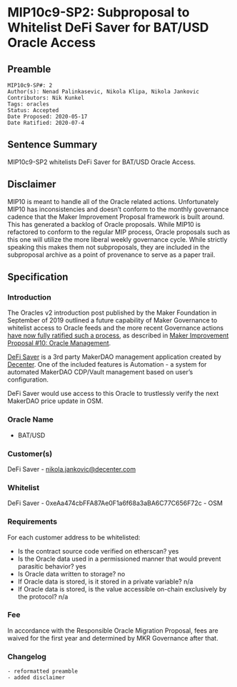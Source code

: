 # MIP10c9-SP2: Subproposal to Whitelist DeFi Saver for BAT/USD Oracle Access

## Preamble

```
MIP10c9-SP#: 2
Author(s): Nenad Palinkasevic, Nikola Klipa, Nikola Jankovic
Contributors: Nik Kunkel
Tags: oracles
Status: Accepted
Date Proposed: 2020-05-17
Date Ratified: 2020-07-4
```

## Sentence Summary
MIP10c9-SP2 whitelists DeFi Saver for BAT/USD Oracle Access.

## Disclaimer
MIP10 is meant to handle all of the Oracle related actions. Unfortunately MIP10 has inconsistencies and doesn’t conform to the monthly governance cadence that the Maker Improvement Proposal framework is built around. This has generated a backlog of Oracle proposals. While MIP10 is refactored to conform to the regular MIP process, Oracle proposals such as this one will utilize the more liberal weekly governance cycle. While strictly speaking this makes them not subproposals, they are included in the subproposal archive as a point of provenance to serve as a paper trail.

## Specification

### Introduction

The Oracles v2 introduction post published by the Maker Foundation in September of 2019 outlined a future capability of Maker Governance to whitelist access to Oracle feeds and the more recent Governance actions [have now fully ratified such a process](https://blog.makerdao.com/the-first-maker-improvement-proposals-mips-ratification-vote-passes-governance-cycle-has-begun/), as described in [Maker Improvement Proposal #10: Oracle Management](https://github.com/makerdao/mips/blob/master/MIP10/mip10.md).

[DeFi Saver](https://defisaver.com/) is a 3rd party MakerDAO management application created by [Decenter](https://www.decenter.com/). One of the included features is Automation - a system for automated MakerDAO CDP/Vault management based on user’s configuration.

DeFi Saver would use access to this Oracle to trustlessly verify the next MakerDAO price update in OSM.

### Oracle Name

- BAT/USD

### Customer(s)

DeFi Saver - nikola.jankovic@decenter.com

### Whitelist

DeFi Saver - 0xeAa474cbFFA87Ae0F1a6f68a3aBA6C77C656F72c - OSM

### Requirements

For each customer address to be whitelisted:
- Is the contract source code verified on etherscan? yes
- Is the Oracle data used in a permissioned manner that would prevent parasitic behavior? yes
- Is Oracle data written to storage? no
- If Oracle data is stored, is it stored in a private variable? n/a
- If Oracle data is stored, is the value accessible on-chain exclusively by the protocol? n/a

### Fee

In accordance with the Responsible Oracle Migration Proposal, fees are waived for the first year and determined by MKR Governance after that.

### Changelog
	- reformatted preamble
	- added disclaimer
